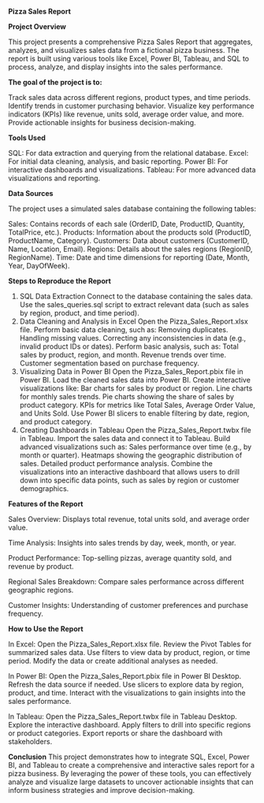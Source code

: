 **Pizza Sales Report** 

**Project Overview**

This project presents a comprehensive Pizza Sales Report that aggregates, analyzes, and visualizes sales data from a fictional pizza business. The report is built using various tools like Excel, Power BI, Tableau, and SQL to process, analyze, and display insights into the sales performance.

**The goal of the project is to:**

Track sales data across different regions, product types, and time periods.
Identify trends in customer purchasing behavior.
Visualize key performance indicators (KPIs) like revenue, units sold, average order value, and more.
Provide actionable insights for business decision-making.

**Tools Used**

SQL: For data extraction and querying from the relational database.
Excel: For initial data cleaning, analysis, and basic reporting.
Power BI: For interactive dashboards and visualizations.
Tableau: For more advanced data visualizations and reporting.

**Data Sources**

The project uses a simulated sales database containing the following tables:

Sales: Contains records of each sale (OrderID, Date, ProductID, Quantity, TotalPrice, etc.).
Products: Information about the products sold (ProductID, ProductName, Category).
Customers: Data about customers (CustomerID, Name, Location, Email).
Regions: Details about the sales regions (RegionID, RegionName).
Time: Date and time dimensions for reporting (Date, Month, Year, DayOfWeek).

**Steps to Reproduce the Report**

1. SQL Data Extraction
Connect to the database containing the sales data.
Use the sales_queries.sql script to extract relevant data (such as sales by region, product, and time period).
2. Data Cleaning and Analysis in Excel
Open the Pizza_Sales_Report.xlsx file.
Perform basic data cleaning, such as:
Removing duplicates.
Handling missing values.
Correcting any inconsistencies in data (e.g., invalid product IDs or dates).
Perform basic analysis, such as:
Total sales by product, region, and month.
Revenue trends over time.
Customer segmentation based on purchase frequency.
3. Visualizing Data in Power BI
Open the Pizza_Sales_Report.pbix file in Power BI.
Load the cleaned sales data into Power BI.
Create interactive visualizations like:
Bar charts for sales by product or region.
Line charts for monthly sales trends.
Pie charts showing the share of sales by product category.
KPIs for metrics like Total Sales, Average Order Value, and Units Sold.
Use Power BI slicers to enable filtering by date, region, and product category.
4. Creating Dashboards in Tableau
Open the Pizza_Sales_Report.twbx file in Tableau.
Import the sales data and connect it to Tableau.
Build advanced visualizations such as:
Sales performance over time (e.g., by month or quarter).
Heatmaps showing the geographic distribution of sales.
Detailed product performance analysis.
Combine the visualizations into an interactive dashboard that allows users to drill down into specific data points, such as sales by region or customer demographics.

**Features of the Report**

Sales Overview: Displays total revenue, total units sold, and average order value.

Time Analysis: Insights into sales trends by day, week, month, or year.

Product Performance: Top-selling pizzas, average quantity sold, and revenue by product.

Regional Sales Breakdown: Compare sales performance across different geographic regions.

Customer Insights: Understanding of customer preferences and purchase frequency.

**How to Use the Report**

In Excel:
Open the Pizza_Sales_Report.xlsx file.
Review the Pivot Tables for summarized sales data.
Use filters to view data by product, region, or time period.
Modify the data or create additional analyses as needed.

In Power BI:
Open the Pizza_Sales_Report.pbix file in Power BI Desktop.
Refresh the data source if needed.
Use slicers to explore data by region, product, and time.
Interact with the visualizations to gain insights into the sales performance.

In Tableau:
Open the Pizza_Sales_Report.twbx file in Tableau Desktop.
Explore the interactive dashboard.
Apply filters to drill into specific regions or product categories.
Export reports or share the dashboard with stakeholders.

**Conclusion**
This project demonstrates how to integrate SQL, Excel, Power BI, and Tableau to create a comprehensive and interactive sales report for a pizza business. By leveraging the power of these tools, you can effectively analyze and visualize large datasets to uncover actionable insights that can inform business strategies and improve decision-making.





